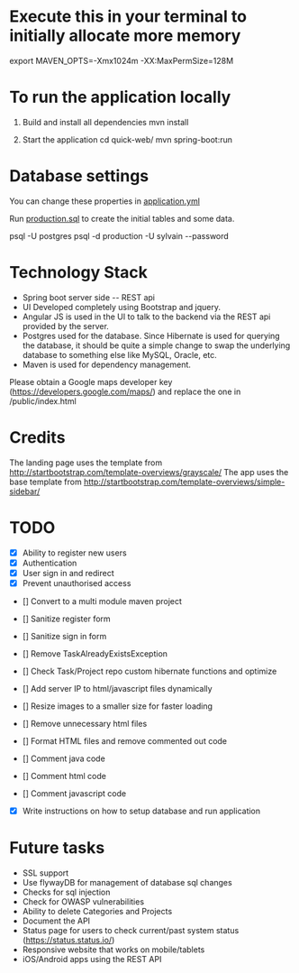 # Execute this in your terminal to initially allocate more memory
export MAVEN_OPTS=-Xmx1024m -XX:MaxPermSize=128M

# To run the application locally

1) Build and install all dependencies 
mvn install 

2) Start the application
cd quick-web/
mvn spring-boot:run


# Database settings
You can change these properties in [application.yml](quick-web/src/main/resources/application.yml)

Run [production.sql](db/production.sql) to create the initial tables and some data.

psql -U postgres
psql -d production -U sylvain --password

# Technology Stack
- Spring boot server side
-- REST api
- UI Developed completely using Bootstrap and jquery.
- Angular JS is used in the UI to talk to the backend via the REST api provided by the server.
- Postgres used for the database. Since Hibernate is used for querying the database, it should be quite a simple change to swap the underlying database to something else like MySQL, Oracle, etc.
- Maven is used for dependency management.

Please obtain a Google maps developer key (https://developers.google.com/maps/) and replace the one in /public/index.html

# Credits
The landing page uses the template from http://startbootstrap.com/template-overviews/grayscale/
The app uses the base template from http://startbootstrap.com/template-overviews/simple-sidebar/


# TODO
- [x] Ability to register new users
- [x] Authentication
- [x] User sign in and redirect
- [x] Prevent unauthorised access
- [] Convert to a multi module maven project
- [] Sanitize register form
- [] Sanitize sign in form
- [] Remove TaskAlreadyExistsException
- [] Check Task/Project repo custom hibernate functions and optimize
- [] Add server IP to html/javascript files dynamically

- [] Resize images to a smaller size for faster loading
- [] Remove unnecessary html files
- [] Format HTML files and remove commented out code

- [] Comment java code
- [] Comment html code
- [] Comment javascript code

- [x] Write instructions on how to setup database and run application

# Future tasks
- SSL support
- Use flywayDB for management of database sql changes
- Checks for sql injection
- Check for OWASP vulnerabilities
- Ability to delete Categories and Projects
- Document the API
- Status page for users to check current/past system status (https://status.status.io/)
- Responsive website that works on mobile/tablets
- iOS/Android apps using the REST API

